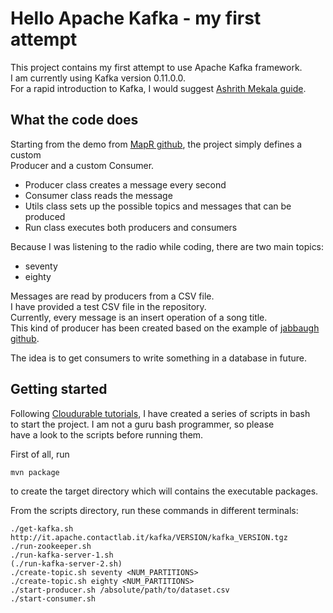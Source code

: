 # Hello Apache Kafka - my first attempt

This project contains my first attempt to use Apache Kafka framework.  
I am currently using Kafka version 0.11.0.0.  
For a rapid introduction to Kafka, I would suggest [Ashrith Mekala guide](https://gist.github.com/ashrithr/5811266).  

## What the code does
Starting from the demo from [MapR github](https://github.com/mapr-demos/kafka-sample-programs), the project simply defines a custom  
Producer and a custom Consumer.  
* Producer class creates a message every second  
* Consumer class reads the message  
* Utils class sets up the possible topics and messages that can be produced  
* Run class executes both producers and consumers  

Because I was listening to the radio while coding, there are two main topics:  
* seventy  
* eighty  

Messages are read by producers from a CSV file.  
I have provided a test CSV file in the repository.  
Currently, every message is an insert operation of a song title.    
This kind of producer has been created based on the example of [jabbaugh github](https://github.com/jabbaugh/kafka-producer).  

The idea is to get consumers to write something in a database in future.  

## Getting started
Following [Cloudurable tutorials](http://cloudurable.com/blog/kafka-tutorial/index.html), I have created a series of scripts in bash  
to start the project. I am not a guru bash programmer, so please  
have a look to the scripts before running them.  

First of all, run  
```
mvn package
```
to create the target directory which will contains the executable packages.  

From the scripts directory, run these commands in different terminals:
```
./get-kafka.sh http://it.apache.contactlab.it/kafka/VERSION/kafka_VERSION.tgz
./run-zookeeper.sh
./run-kafka-server-1.sh
(./run-kafka-server-2.sh)
./create-topic.sh seventy <NUM_PARTITIONS>
./create-topic.sh eighty <NUM_PARTITIONS>
./start-producer.sh /absolute/path/to/dataset.csv
./start-consumer.sh
```
